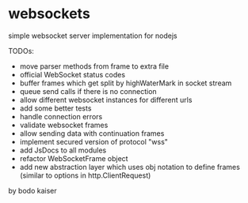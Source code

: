 # websockets

simple websocket server implementation for nodejs

TODOs:

* move parser methods from frame to extra file
* official WebSocket status codes
* buffer frames which get split by highWaterMark in socket stream
* queue send calls if there is no connection
* allow different websocket instances for different urls
* add some better tests
* handle connection errors
* validate websocket frames
* allow sending data with continuation frames
* implement secured version of protocol "wss"
* add JsDocs to all modules
* refactor WebSocketFrame object
* add new abstraction layer which uses obj notation to define frames (similar to options in http.ClientRequest)

by bodo kaiser